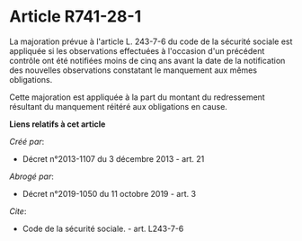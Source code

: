 # Article R741-28-1

La majoration prévue à l'article L. 243-7-6 du code de la sécurité sociale est appliquée si les observations effectuées à
l'occasion d'un précédent contrôle ont été notifiées moins de cinq ans avant la date de la notification des nouvelles
observations constatant le manquement aux mêmes obligations.

Cette majoration est appliquée à la part du montant du redressement résultant du manquement réitéré aux obligations en cause.

**Liens relatifs à cet article**

_Créé par_:

  - Décret n°2013-1107 du 3 décembre 2013 - art. 21

_Abrogé par_:

  - Décret n°2019-1050 du 11 octobre 2019 - art. 3

_Cite_:

  - Code de la sécurité sociale. - art. L243-7-6
